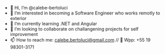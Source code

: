 - 👋 Hi, I’m @calebe-bertoluci
- 👀 I’m interested in becoming a Software Engineer who works remotly to exterior 
- 🌱 I’m currently learning .NET and Angular
- 💞️ I’m looking to collaborate on challangening projects for self improvement
- 📫 How to reach me: calebe.bertoluci@gmail.com // 📱 Wpp: +55 19 98301-3171

<!---
calebe-bertoluci/calebe-bertoluci is a ✨ special ✨ repository because its `README.md` (this file) appears on your GitHub profile.
You can click the Preview link to take a look at your changes.
--->
